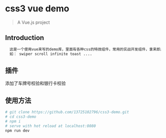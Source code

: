 # css3 vue demo

> A Vue.js project

## Introduction
``` bash
  这是一个使用vue来写的demo库，里面有各种css的特效组件，常用的实战开发组件，拿来即用。
  如： swiper scroll infinite toast ....
```
## 插件
  添加了车牌号校验和银行卡校验
## 使用方法

``` bash
# git clone https://github.com/13725102796/css3-demo.git
# cd css3-demo
# npm i
# serve with hot reload at localhost:8080
npm run dev


```

